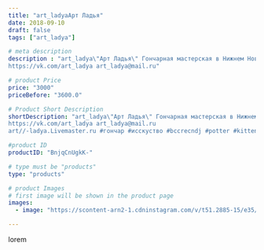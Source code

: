 ```yaml
---
title: "art_ladyaАрт Ладья"
date: 2018-09-10
draft: false
tags: ["art_ladya"]

# meta description
description : "art_ladya\"Арт Ладья\" Гончарная мастерская в Нижнем Новгороде. Изготовление керамики и мастер//-классы по обучению. 
https://vk.com/art_ladya art_ladya@mail.ru"

# product Price
price: "3000"
priceBefore: "3600.0"

# Product Short Description
shortDescription: "art_ladya\"Арт Ладья\" Гончарная мастерская в Нижнем Новгороде. Изготовление керамики и мастер//-классы по обучению. 
https://vk.com/art_ladya art_ladya@mail.ru 
art//-ladya.Livemaster.ru #гончар #исскуство #bccrecndj #potter #kitten #керамикаручнаяработа #гончарнаямастерская #керамиканазаказ #handmade #dog #керамика #эксклюзивнаякерамика #music #ceramicar #claygoods #музыка #pennywhistle #ceramic #design #свистулька #собака #ceramicart #керамическаясвистулька #котёнок #cat #авторскаякерамика"

#product ID
productID: "BnjqCnUgkK-"

# type must be "products"
type: "products"

# product Images
# first image will be shown in the product page
images:
  - image: "https://scontent-arn2-1.cdninstagram.com/v/t51.2885-15/e35/40640141_700034050377067_2702616772550290466_n.jpg?se=7&tp=1&_nc_ht=scontent-arn2-1.cdninstagram.com&_nc_cat=107&_nc_ohc=UDVdaRUANKcAX9jqDdb&ccb=7-4&oh=20a6075829a2470df6e720d408dc84c2&oe=60829D87&_nc_sid=86f79a&ig_cache_key=MTg2NTUxOTU2ODI3Mzk0OTM3NA%3D%3D.2-ccb7-4"

---
```

lorem
